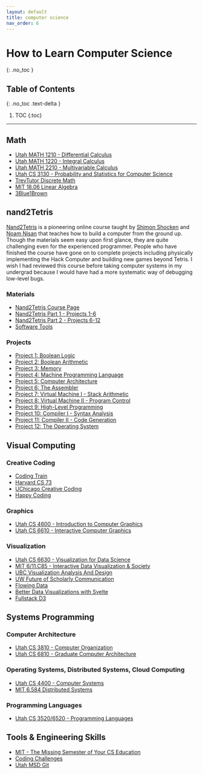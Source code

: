 ```yaml
---
layout: default 
title: computer science 
nav_order: 6
---
```


# How to Learn Computer Science 
{: .no_toc }

## Table of Contents 
{: .no_toc .text-delta }

1. TOC
{:toc}

---
## Math
* [Utah MATH 1210 - Differential Calculus](https://www.math.utah.edu/lectures/math1210.php)
* [Utah MATH 1220 - Integral Calculus](https://www.math.utah.edu/lectures/math1220.php)
* [Utah MATH 2210 - Multivariable Calculus](https://www.math.utah.edu/lectures/math2210.php)
* [Utah CS 3130 - Probability and Statistics for Computer Science](https://youtube.com/playlist?list=PLbuogVdPnkCpeVcOLv7QEZT1E55qdUKpn&feature=shared)
* [TrevTutor Discrete Math](https://trevtutorvideos.wordpress.com/discretemath/)
* [MIT 18.06 Linear Algebra](https://github.com/mitmath/1806)
* [3Blue1Brown](https://www.3blue1brown.com/#lessons)

## nand2Tetris 
[Nand2Tetris](https://www.nand2tetris.org/) is a pioneering online course taught by [Shimon Shocken](https://www.shimonschocken.com/) and [Noam Nisan](https://www.cs.huji.ac.il/~noam/) that teaches how to build a computer from the ground up. Though the materials seem easy upon first glance, they are quite challenging even for the experienced programmer. People who have finished the course have gone on to complete projects including physically implementing the Hack Computer and building new games beyond Tetris. I wish I had reviewed this course before taking computer systems in my undergrad because I would have had a more systematic way of debugging low-level bugs. 
### Materials
* [Nand2Tetris Course Page](https://www.nand2tetris.org/)
* [Nand2Tetris Part 1 - Projects 1-6](https://youtube.com/playlist?list=PLrDd_kMiAuNmSb-CKWQqq9oBFN_KNMTaI&feature=shared)
* [Nand2Tetris Part 2 - Projects 6-12](https://youtube.com/playlist?list=PLrDd_kMiAuNmllp9vuPqCuttC1XL9VyVh&feature=shared)
* [Software Tools](https://www.nand2tetris.org/software)
### Projects
* [Project 1: Boolean Logic](https://www.nand2tetris.org/project01)
* [Project 2: Boolean Arithmetic](https://www.nand2tetris.org/project02)
* [Project 3: Memory](https://www.nand2tetris.org/project03)
* [Project 4: Machine Programming Language](https://www.nand2tetris.org/project04)
* [Project 5: Computer Architecture](https://www.nand2tetris.org/project05)
* [Project 6: The Assembler](https://www.nand2tetris.org/project06)
* [Project 7: Virtual Machine I - Stack Arithmetic](https://www.nand2tetris.org/project07)
* [Project 8: Virtual Machine II - Program Control](https://www.nand2tetris.org/project08)
* [Project 9: High-Level Programming](https://www.nand2tetris.org/project09)
* [Project 10: Compiler I - Syntax Analysis](https://www.nand2tetris.org/project10)
* [Project 11: Compiler II - Code Generation](https://www.nand2tetris.org/project11)
* [Project 12: The Operating System](https://www.nand2tetris.org/project12)

## Visual Computing
### Creative Coding 
* [Coding Train](https://thecodingtrain.com/)
* [Harvard CS 73](https://wattenberg.github.io/cs73/)
* [UChicago Creative Coding](https://people.cs.uchicago.edu/~rchugh/classes/creative-coding/)
* [Happy Coding](https://happycoding.io/)
### Graphics 
* [Utah CS 4600 - Introduction to Computer Graphics](https://youtube.com/playlist?list=PLplnkTzzqsZTfYh4UbhLGpI5kGd5oW_Hh&feature=shared)
* [Utah CS 6610 - Interactive Computer Graphics](https://youtube.com/playlist?list=PLplnkTzzqsZS3R5DjmCQsqupu43oS9CFN&feature=shared)
### Visualization
* [Utah CS 6630 - Visualization for Data Science](https://www.dataviscourse.net/2024/index.html)
* [MIT 6/11.C85 - Interactive Data Visualization & Society](https://vis-society.github.io/)
* [UBC Visualization Analysis And Design](https://youtube.com/playlist?list=PLT4XLHmqHJBfKoeHlmgQYP9c_KMj_dR1I&feature=shared)
* [UW Future of Scholarly Communication](https://idl.uw.edu/future-scholarly-communication/22au/)
* [Flowing Data](https://flowingdata.com/courses/)
* [Better Data Visualizations with Svelte](https://www.newline.co/courses/better-data-visualizations-with-svelte)
* [Fullstack D3](https://www.newline.co/fullstack-d3)

## Systems Programming
### Computer Architecture 
* [Utah CS 3810 - Computer Organization](https://users.cs.utah.edu/~rajeev/cs3810/)
* [Utah CS 6810 - Graduate Computer Architecture](https://users.cs.utah.edu/~rajeev/cs6810/)
### Operating Systems, Distributed Systems, Cloud Computing 
* [Utah CS 4400 - Computer Systems](https://my.eng.utah.edu/~cs4400/)
* [MIT 6.584 Distributed Systems](https://pdos.csail.mit.edu/6.824/index.html)
### Programming Languages 
* [Utah CS 3520/6520 - Programming Languages](https://my.eng.utah.edu/~cs3520/)

## Tools & Engineering Skills 
* [MIT - The Missing Semester of Your CS Education](https://missing.csail.mit.edu/)
* [Coding Challenges](https://codingchallenges.fyi/challenges/intro)
* [Utah MSD Git](https://youtube.com/playlist?list=PLbdXd8eufjyUwR5ksEiFu529UD_kY1A_a&feature=shared)

